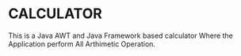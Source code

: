 # CALCULATOR
This is a Java AWT and Java Framework based calculator Where the Application perform All Arthimetic Operation.
